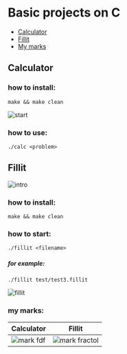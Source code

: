# Basic projects on C
- [Calculator](#id-section1)
- [Fillit](#id-section2)
- [My marks](#id-section3)

## Calculator <div id='id-section1'/>

### how to install:
```shell
make && make clean
```
![start](https://github.com/odnaks/settings/blob/master/screens/calc1.png)

### how to use:
```shell
./calc <problem>
```

<div id='id-section2'/>

## Fillit
![intro](https://github.com/odnaks/settings/blob/master/screens/fillit2.png)
### how to install:
```shell
make && make clean
```
### how to start:
```shell
./fillit <filename>
```
##### for example: 
```shell
./fillit test/test3.fillit
```
![fillit](https://github.com/odnaks/settings/blob/master/screens/fillit1.png)

<div id='id-section3'/>

### my marks:
Calculator  | Fillit
----------------|----------------------
![mark fdf](https://github.com/odnaks/settings/blob/master/screens/calc2.png)       | ![mark fractol](https://github.com/odnaks/settings/blob/master/screens/fillit3.png)

